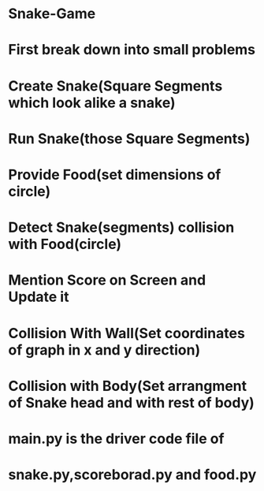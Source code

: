 # Snake-Game
# First break down into small problems
# Create Snake(Square Segments which look alike a snake)
# Run Snake(those Square Segments)
# Provide Food(set dimensions of circle)
# Detect Snake(segments) collision with Food(circle)
# Mention Score on Screen and Update it 
# Collision With Wall(Set coordinates of graph in x and y direction)
# Collision with Body(Set arrangment of Snake head and with rest of body)



# main.py is the driver code file of 
# snake.py,scoreborad.py and food.py 
